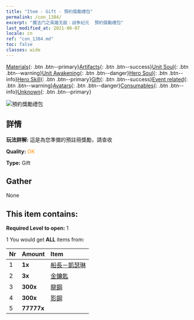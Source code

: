 ```yaml
---
title: "Item - Gift - 預約獎勵禮包"
permalink: /con_1384/
excerpt: "魔法门之英雄无敌：战争纪元  預約獎勵禮包"
last_modified_at: 2021-06-07
locale: cn
ref: "con_1384.md"
toc: false
classes: wide
---
```

 [Materials](/ItemsCN/){: .btn .btn--primary}[Artifacts](/ItemsCN/Artifacts/){: .btn .btn--success}[Unit Soul](/ItemsCN/UnitSoul/){: .btn .btn--warning}[Unit Awakening](/ItemsCN/UnitAwakening/){: .btn .btn--danger}[Hero Soul](/ItemsCN/HeroSoul/){: .btn .btn--info}[Hero Skill](/ItemsCN/HeroSkill/){: .btn .btn--primary}[Gift](/ItemsCN/Gift/){: .btn .btn--success}[Event related](/ItemsCN/Events/){: .btn .btn--warning}[Avatars](/ItemsCN/Avatars/){: .btn .btn--danger}[Consumables](/ItemsCN/Consumables/){: .btn .btn--info}[Unknown](/ItemsCN/Unknown/){: .btn .btn--primary}

 ![預約獎勵禮包](/images/t/i_907182.png)

## 詳情
 **玩法詳解:** 這是為您準備的預註冊獎勵，請查收

 **Quality:** <span style="color: #FF8C00">OK</span>

 **Type:** Gift

## Gather

  None

## This item contains:

 **Required Level to open:** 1

 1 You would get **ALL** items  from:

  | Nr | Amount |     Item    |
  |:---|:-------|:------------|
  | 1 |  **1x** | [船長－凱瑟琳](/cn/Items/con_1029/) |  | 
  | 2 |  **3x** | [金鑰匙](/cn/Items/con_783/) |  | 
  | 3 |  **300x** | [龍鋼](/cn/Items/con_880/) |  | 
  | 4 |  **300x** | [影鋼](/cn/Items/con_881/) |  | 
  | 5 |  **77777x** | <i class="fas fa-coins"/> |  | 

